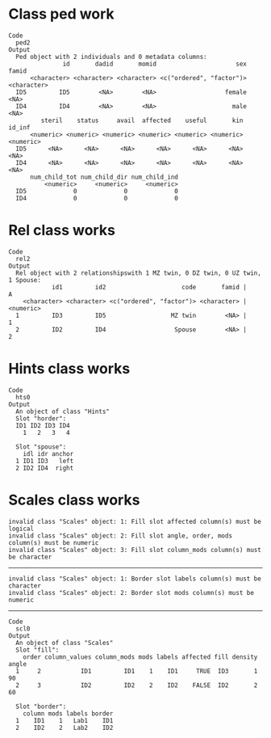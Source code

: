 # Class ped work

    Code
      ped2
    Output
      Ped object with 2 individuals and 0 metadata columns:
                   id       dadid       momid                      sex       famid
          <character> <character> <character> <c("ordered", "factor")> <character>
      ID5         ID5        <NA>        <NA>                   female        <NA>
      ID4         ID4        <NA>        <NA>                     male        <NA>
             steril    status     avail  affected    useful       kin    id_inf
          <numeric> <numeric> <numeric> <numeric> <numeric> <numeric> <numeric>
      ID5      <NA>      <NA>      <NA>      <NA>      <NA>      <NA>      <NA>
      ID4      <NA>      <NA>      <NA>      <NA>      <NA>      <NA>      <NA>
          num_child_tot num_child_dir num_child_ind
              <numeric>     <numeric>     <numeric>
      ID5             0             0             0
      ID4             0             0             0

# Rel class works

    Code
      rel2
    Output
      Rel object with 2 relationshipswith 1 MZ twin, 0 DZ twin, 0 UZ twin, 1 Spouse:
                id1         id2                     code       famid |         A
        <character> <character> <c("ordered", "factor")> <character> | <numeric>
      1         ID3         ID5                  MZ twin        <NA> |         1
      2         ID2         ID4                   Spouse        <NA> |         2

# Hints class works

    Code
      hts0
    Output
      An object of class "Hints"
      Slot "horder":
      ID1 ID2 ID3 ID4 
        1   2   3   4 
      
      Slot "spouse":
        idl idr anchor
      1 ID1 ID3   left
      2 ID2 ID4  right
      

# Scales class works

    invalid class "Scales" object: 1: Fill slot affected column(s) must be logical
    invalid class "Scales" object: 2: Fill slot angle, order, mods column(s) must be numeric
    invalid class "Scales" object: 3: Fill slot column_mods column(s) must be character

---

    invalid class "Scales" object: 1: Border slot labels column(s) must be character
    invalid class "Scales" object: 2: Border slot mods column(s) must be numeric

---

    Code
      scl0
    Output
      An object of class "Scales"
      Slot "fill":
        order column_values column_mods mods labels affected fill density angle
      1     2           ID1         ID1    1    ID1     TRUE  ID3       1    90
      2     3           ID2         ID2    2    ID2    FALSE  ID2       2    60
      
      Slot "border":
        column mods labels border
      1    ID1    1   Lab1    ID1
      2    ID2    2   Lab2    ID2
      

